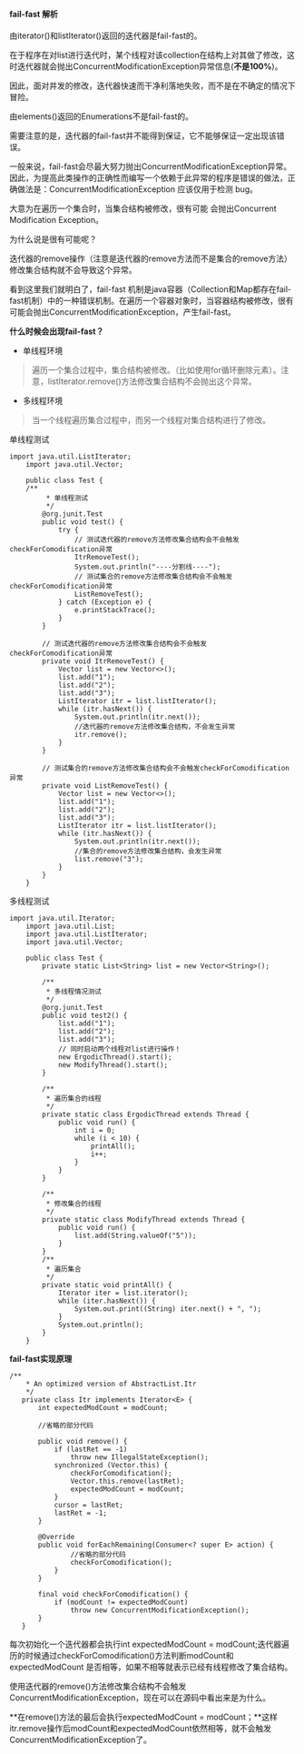 #### fail-fast 解析

由iterator()和listIterator()返回的迭代器是fail-fast的。

在于程序在对list进行迭代时，某个线程对该collection在结构上对其做了修改，这时迭代器就会抛出ConcurrentModificationException异常信息(**不是100%**)。

因此，面对并发的修改，迭代器快速而干净利落地失败，而不是在不确定的情况下冒险。

由elements()返回的Enumerations不是fail-fast的。

需要注意的是，迭代器的fail-fast并不能得到保证，它不能够保证一定出现该错误。

一般来说，fail-fast会尽最大努力抛出ConcurrentModificationException异常。因此，为提高此类操作的正确性而编写一个依赖于此异常的程序是错误的做法，正确做法是：ConcurrentModificationException 应该仅用于检测 bug。

大意为在遍历一个集合时，当集合结构被修改，很有可能 会抛出Concurrent Modification Exception。

为什么说是很有可能呢？

迭代器的remove操作（注意是迭代器的remove方法而不是集合的remove方法）修改集合结构就不会导致这个异常。

看到这里我们就明白了，fail-fast 机制是java容器（Collection和Map都存在fail-fast机制）中的一种错误机制。在遍历一个容器对象时，当容器结构被修改，很有可能会抛出ConcurrentModificationException，产生fail-fast。

**什么时候会出现fail-fast？**

- 单线程环境
> 遍历一个集合过程中，集合结构被修改。（比如使用for循环删除元素）。注意，listIterator.remove()方法修改集合结构不会抛出这个异常。

- 多线程环境
>当一个线程遍历集合过程中，而另一个线程对集合结构进行了修改。

单线程测试
```
import java.util.ListIterator;
    import java.util.Vector;

    public class Test {
    /**
         * 单线程测试
         */
        @org.junit.Test
        public void test() {
            try {
                // 测试迭代器的remove方法修改集合结构会不会触发checkForComodification异常
                ItrRemoveTest();
                System.out.println("----分割线----");
                // 测试集合的remove方法修改集合结构会不会触发checkForComodification异常
                ListRemoveTest();
            } catch (Exception e) {
                e.printStackTrace();
            }
        }

        // 测试迭代器的remove方法修改集合结构会不会触发checkForComodification异常
        private void ItrRemoveTest() {
            Vector list = new Vector<>();
            list.add("1");
            list.add("2");
            list.add("3");
            ListIterator itr = list.listIterator();
            while (itr.hasNext()) {
                System.out.println(itr.next());
                //迭代器的remove方法修改集合结构，不会发生异常
                itr.remove();
            }
        }

        // 测试集合的remove方法修改集合结构会不会触发checkForComodification异常
        private void ListRemoveTest() {
            Vector list = new Vector<>();
            list.add("1");
            list.add("2");
            list.add("3");
            ListIterator itr = list.listIterator();
            while (itr.hasNext()) {
                System.out.println(itr.next());
                //集合的remove方法修改集合结构，会发生异常
                list.remove("3");
            }
        }
    }
```

多线程测试
```
import java.util.Iterator;
    import java.util.List;
    import java.util.ListIterator;
    import java.util.Vector;

    public class Test {
        private static List<String> list = new Vector<String>();

        /**
         * 多线程情况测试
         */
        @org.junit.Test
        public void test2() {
            list.add("1");
            list.add("2");
            list.add("3");
            // 同时启动两个线程对list进行操作！
            new ErgodicThread().start();
            new ModifyThread().start();
        }

        /**
         * 遍历集合的线程
         */
        private static class ErgodicThread extends Thread {
            public void run() {
                int i = 0;
                while (i < 10) {
                    printAll();
                    i++;
                }
            }
        }

        /**
         * 修改集合的线程
         */
        private static class ModifyThread extends Thread {
            public void run() {
                list.add(String.valueOf("5"));
            }
        }
        /**
         * 遍历集合
         */
        private static void printAll() {
            Iterator iter = list.iterator();
            while (iter.hasNext()) {
                System.out.print((String) iter.next() + ", ");
            }
            System.out.println();
        }
    }
```

**fail-fast实现原理**
```
/**
    * An optimized version of AbstractList.Itr
    */
   private class Itr implements Iterator<E> {
       int expectedModCount = modCount;

       //省略的部分代码

       public void remove() {
           if (lastRet == -1)
               throw new IllegalStateException();
           synchronized (Vector.this) {
               checkForComodification();
               Vector.this.remove(lastRet);
               expectedModCount = modCount;
           }
           cursor = lastRet;
           lastRet = -1;
       }

       @Override
       public void forEachRemaining(Consumer<? super E> action) {
               //省略的部分代码
               checkForComodification();
           }
       }

       final void checkForComodification() {
           if (modCount != expectedModCount)
               throw new ConcurrentModificationException();
       }
   }
```

每次初始化一个迭代器都会执行int expectedModCount = modCount;迭代器遍历的时候通过checkForComodification()方法判断modCount和expectedModCount 是否相等，如果不相等就表示已经有线程修改了集合结构。

使用迭代器的remove()方法修改集合结构不会触发ConcurrentModificationException，现在可以在源码中看出来是为什么。

**在remove()方法的最后会执行expectedModCount = modCount；**这样itr.remove操作后modCount和expectedModCount依然相等，就不会触发ConcurrentModificationException了。
